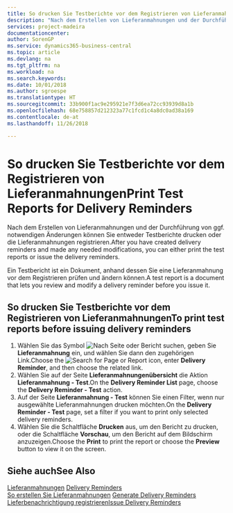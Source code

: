 ```yaml
---
title: So drucken Sie Testberichte vor dem Registrieren von Lieferanmahnungen
description: "Nach dem Erstellen von Lieferanmahnungen und der Durchführung von ggf. notwendigen Änderungen können Sie entweder Testberichte drucken oder die Lieferanmahnungen registrieren."
services: project-madeira
documentationcenter: 
author: SorenGP
ms.service: dynamics365-business-central
ms.topic: article
ms.devlang: na
ms.tgt_pltfrm: na
ms.workload: na
ms.search.keywords: 
ms.date: 10/01/2018
ms.author: sgroespe
ms.translationtype: HT
ms.sourcegitcommit: 33b900f1ac9e295921e7f3d6ea72cc93939d8a1b
ms.openlocfilehash: 68e758857d212323a77c1fcd1c4a8dc0ad38a169
ms.contentlocale: de-at
ms.lasthandoff: 11/26/2018

---
```

# <a name="print-test-reports-for-delivery-reminders"></a><span data-ttu-id="df34f-103">So drucken Sie Testberichte vor dem Registrieren von Lieferanmahnungen</span><span class="sxs-lookup"><span data-stu-id="df34f-103">Print Test Reports for Delivery Reminders</span></span>
<span data-ttu-id="df34f-104">Nach dem Erstellen von Lieferanmahnungen und der Durchführung von ggf. notwendigen Änderungen können Sie entweder Testberichte drucken oder die Lieferanmahnungen registrieren.</span><span class="sxs-lookup"><span data-stu-id="df34f-104">After you have created delivery reminders and made any needed modifications, you can either print the test reports or issue the delivery reminders.</span></span>  

<span data-ttu-id="df34f-105">Ein Testbericht ist ein Dokument, anhand dessen Sie eine Lieferanmahnung vor dem Registrieren prüfen und ändern können.</span><span class="sxs-lookup"><span data-stu-id="df34f-105">A test report is a document that lets you review and modify a delivery reminder before you issue it.</span></span>  

## <a name="to-print-test-reports-before-issuing-delivery-reminders"></a><span data-ttu-id="df34f-106">So drucken Sie Testberichte vor dem Registrieren von Lieferanmahnungen</span><span class="sxs-lookup"><span data-stu-id="df34f-106">To print test reports before issuing delivery reminders</span></span>  

1.  <span data-ttu-id="df34f-107">Wählen Sie das Symbol ![Nach Seite oder Bericht suchen](../../media/ui-search/search_small.png "Nach Seite oder Bericht suchen"), geben Sie **Lieferanmahnung** ein, und wählen Sie dann den zugehörigen Link.</span><span class="sxs-lookup"><span data-stu-id="df34f-107">Choose the ![Search for Page or Report](../../media/ui-search/search_small.png "Search for Page or Report icon") icon, enter **Delivery Reminder**, and then choose the related link.</span></span>  
2.  <span data-ttu-id="df34f-108">Wählen Sie auf der Seite **Lieferanmahnungenübersicht** die Aktion **Lieferanmahnung - Test**.</span><span class="sxs-lookup"><span data-stu-id="df34f-108">On the **Delivery Reminder List** page, choose the **Delivery Reminder - Test** action.</span></span>  
3.  <span data-ttu-id="df34f-109">Auf der Seite **Lieferanmahnung - Test** können Sie einen Filter, wenn nur ausgewählte Lieferanmahnungen drucken möchten.</span><span class="sxs-lookup"><span data-stu-id="df34f-109">On the **Delivery Reminder - Test** page, set a filter if you want to print only selected delivery reminders.</span></span>  
4.  <span data-ttu-id="df34f-110">Wählen Sie die Schaltfläche **Drucken** aus, um den Bericht zu drucken, oder die Schaltfläche **Vorschau**, um den Bericht auf dem Bildschirm anzuzeigen.</span><span class="sxs-lookup"><span data-stu-id="df34f-110">Choose the **Print** to print the report or choose the **Preview** button to view it on the screen.</span></span>  

## <a name="see-also"></a><span data-ttu-id="df34f-111">Siehe auch</span><span class="sxs-lookup"><span data-stu-id="df34f-111">See Also</span></span>  
 <span data-ttu-id="df34f-112">[Lieferanmahnungen](delivery-reminders.md) </span><span class="sxs-lookup"><span data-stu-id="df34f-112">[Delivery Reminders](delivery-reminders.md) </span></span>  
 <span data-ttu-id="df34f-113">[So erstellen Sie Lieferanmahnungen](how-to-generate-delivery-reminders.md) </span><span class="sxs-lookup"><span data-stu-id="df34f-113">[Generate Delivery Reminders](how-to-generate-delivery-reminders.md) </span></span>  
 [<span data-ttu-id="df34f-114">Lieferbenachrichtigung registrieren</span><span class="sxs-lookup"><span data-stu-id="df34f-114">Issue Delivery Reminders</span></span>](how-to-issue-delivery-reminders.md)

